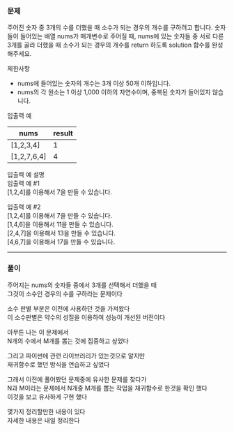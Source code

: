 ### 문제

주어진 숫자 중 3개의 수를 더했을 때 소수가 되는 경우의 개수를 구하려고 합니다. 숫자들이 들어있는 배열 nums가 매개변수로 주어질 때, nums에 있는 숫자들 중 서로 다른 3개를 골라 더했을 때 소수가 되는 경우의 개수를 return 하도록 solution 함수를 완성해주세요.  
  
제한사항  
* nums에 들어있는 숫자의 개수는 3개 이상 50개 이하입니다.  
* nums의 각 원소는 1 이상 1,000 이하의 자연수이며, 중복된 숫자가 들어있지 않습니다.  

입출력 예

| nums      | 	result |
|-----------|---------|
| [1,2,3,4] | 	1      |
|[1,2,7,6,4]|	4|

입출력 예 설명  
입출력 예 #1  
[1,2,4]를 이용해서 7을 만들 수 있습니다.  

입출력 예 #2  
[1,2,4]를 이용해서 7을 만들 수 있습니다.  
[1,4,6]을 이용해서 11을 만들 수 있습니다.  
[2,4,7]을 이용해서 13을 만들 수 있습니다.  
[4,6,7]을 이용해서 17을 만들 수 있습니다.  
  
***
### 풀이
주어지는 nums의 숫자들 중에서 3개를 선택해서 더했을 때  
그것이 소수인 경우의 수를 구하라는 문제이다  
  
소수 판별 부분은 이전에 사용하던 것을 가져왔다  
이 소수판별은 약수의 성질을 이용하여 성능이 개선된 버전이다   
  
아무튼 나는 이 문제에서  
N개의 수에서 M개를 뽑는 것에 집중하고 싶었다   
  
그리고 파이썬에 관련 라이브러리가 있는것으로 알지만    
재귀함수로 했던 방식을 연습하고 싶었다  
  
그래서 이전에 풀어봤던 문제중에 유사한 문제를 찾다가      
N과 M이라는 문제에서 N개중 M개를 뽑는 작업을 재귀함수로 한것을 확인 했다  
이것을 보고 유사하게 구현 했다  
  
몇가지 정리할만한 내용이 있다  
자세한 내용은 내일 정리한다    







